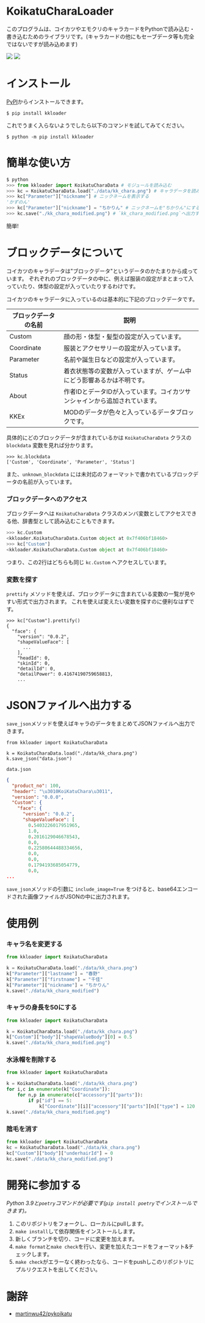 # KoikatuCharaLoader
このプログラムは、コイカツやエモクリのキャラカードをPythonで読み込む・書き込むためのライブラリです。(キャラカードの他にもセーブデータ等も完全ではないですが読み込めます)

[![](https://img.shields.io/pypi/v/kkloader)](https://pypi.org/project/kkloader/)
![](https://img.shields.io/pypi/dm/kkloader)

# インストール
[PyPI](https://pypi.org/project/kkloader/)からインストールできます。
```
$ pip install kkloader
```
これでうまく入らないようでしたら以下のコマンドを試してみてください。
```
$ python -m pip install kkloader
```

# 簡単な使い方
```python
$ python
>>> from kkloader import KoikatuCharaData # モジュールを読み込む
>>> kc = KoikatuCharaData.load("./data/kk_chara.png") # キャラデータを読み込む
>>> kc["Parameter"]["nickname"] # ニックネームを表示する
'かずのん'
>>> kc["Parameter"]["nickname"] = "ちかりん" # ニックネームを"ちかりん"にする
>>> kc.save("./kk_chara_modified.png") # `kk_chara_modified.png`へ出力する
```
簡単!

# ブロックデータについて

コイカツのキャラデータは"ブロックデータ"というデータのかたまりから成っています。
ぞれぞれのブロックデータの中に、例えば服装の設定がまとまって入っていたり、体型の設定が入っていたりするわけです。

コイカツのキャラデータに入っているのは基本的に下記のブロックデータです。

| ブロックデータの名前 | 説明                                                         |
| -------------------- | ------------------------------------------------------------ |
| Custom               | 顔の形・体型・髪型の設定が入っています。                     |
| Coordinate           | 服装とアクセサリーの設定が入っています。                     |
| Parameter            | 名前や誕生日などの設定が入っています。                       |
| Status               | 着衣状態等の変数が入っていますが、ゲーム中にどう影響あるかは不明です。 |
| About                | 作者IDとデータIDが入っています。コイカツサンシャインから追加されています。 |
| KKEx                 | MODのデータが色々と入っているデータブロックです。            |


具体的にどのブロックデータが含まれているかは `KoikatuCharaData` クラスの `blockdata` 変数を見れば分かります。
```
>>> kc.blockdata
['Custom', 'Coordinate', 'Parameter', 'Status']
```
また、`unknown_blockdata` には未対応のフォーマットで書かれているブロックデータの名前が入っています。

### ブロックデータへのアクセス

ブロックデータへは `KoikatuCharaData` クラスのメンバ変数としてアクセスできる他、辞書型として読み込むこともできます。
```python
>>> kc.Custom
<kkloader.KoikatuCharaData.Custom object at 0x7f406bf18460>
>>> kc["Custom"]
<kkloader.KoikatuCharaData.Custom object at 0x7f406bf18460>
```
つまり、この2行はどちらも同じ `kc.Custom` へアクセスしています。

### 変数を探す

`prettify` メソッドを使えば、ブロックデータに含まれている変数の一覧が見やすい形式で出力されます。
これを使えば変えたい変数を探すのに便利なはずです。
```
>>> kc["Custom"].prettify()
{
  "face": {
    "version": "0.0.2",
    "shapeValueFace": [
      ...
    ],
    "headId": 0,
    "skinId": 0,
    "detailId": 0,
    "detailPower": 0.41674190759658813,
    ...
```

# JSONファイルへ出力する
`save_json`メソッドを使えばキャラのデータをまとめてJSONファイルへ出力できます。
```
from kkloader import KoikatuCharaData

k = KoikatuCharaData.load("./data/kk_chara.png")
k.save_json("data.json") 
```

`data.json`
```data.json
{
  "product_no": 100,
  "header": "\u3010KoiKatuChara\u3011",
  "version": "0.0.0",
  "Custom": {
    "face": {
      "version": "0.0.2",
      "shapeValueFace": [
        0.5403226017951965,
        1.0,
        0.2016129046678543,
        0.0,
        0.22580644488334656,
        0.0,
        0.0,
        0.1794193685054779,
        0.0,
...
```
`save_json`メソッドの引数に `include_image=True` をつけると、base64エンコードされた画像ファイルがJSONの中に出力されます。

# 使用例

### キャラ名を変更する
```python
from kkloader import KoikatuCharaData

k = KoikatuCharaData.load("./data/kk_chara.png")
k["Parameter"]["lastname"] = "春野"
k["Parameter"]["firstname"] = "千佳"
k["Parameter"]["nickname"] = "ちかりん"
k.save("./data/kk_chara_modified")
```

### キャラの身長を50にする
```python
from kkloader import KoikatuCharaData

k = KoikatuCharaData.load("./data/kk_chara.png")
k["Custom"]["body"]["shapeValueBody"][0] = 0.5
k.save("./data/kk_chara_modified.png")  
```

### 水泳帽を削除する
```python
from kkloader import KoikatuCharaData

k = KoikatuCharaData.load("./data/kk_chara.png")
for i,c in enumerate(k["Coordinate"]):
    for n,p in enumerate(c["accessory"]["parts"]):
        if p["id"] == 5:
            k["Coordinate"][i]["accessory"]["parts"][n]["type"] = 120
k.save("./data/kk_chara_modified.png")  
```

### 陰毛を消す
```python
from kkloader import KoikatuCharaData
kc = KoikatuCharaData.load("./data/kk_chara.png")
kc["Custom"]["body"]["underhairId"] = 0
kc.save("./data/kk_chara_modified.png")
```

# 開発に参加する
*Python 3.9と`poetry`コマンドが必要です(`pip install poetry`でインストールできます)。*

1. このリポジトリをフォークし、ローカルにpullします。
2. `make install`して依存関係をインストールします。
3. 新しくブランチを切り、コードに変更を加えます。
4. `make format`と`make check`を行い、変更を加えたコードをフォーマット&チェックします。
5. `make check`がエラーなく終わったなら、コードをpushしこのリポジトリにプルリクエストを出してください。

# 謝辞
- [martinwu42/pykoikatu](https://github.com/martinwu42/pykoikatu)